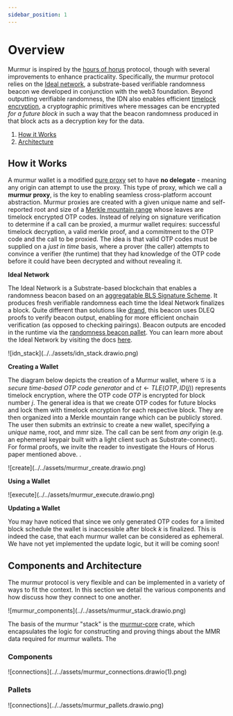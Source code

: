 ```yaml
---
sidebar_position: 1
---
```


# Overview

Murmur is inspired by the [hours of horus](https://eprint.iacr.org/2021/715) protocol, though with several improvements to enhance practicality. Specifically, the murmur protocol relies on the [Ideal network](https://docs.idealabs.network), a substrate-based verifiable randomness beacon we developed in conjunction with the web3 foundation. Beyond outputting verifiable randomness, the IDN also enables efficient [timelock encryption](https://docs.idealabs.network/docs/learn/crypto/timelock_encryption), a cryptographic primitives where messages can be encrypted *for a future block* in such a way that the beacon randomness produced in that block acts as a decryption key for the data. 

1. [How it Works](#how-it-works)
2. [Architecture](#how-it-works)

## How it Works

A murmur wallet is a modified [pure proxy](https://wiki.polkadot.network/docs/learn-proxies-pure) set to have **no delegate** - meaning any origin can attempt to use the proxy. This type of proxy, which we call a **murmur proxy**, is the key to enabling seamless cross-platform account abstraction. Murmur proxies are created with a given unique name and self-reported root and size of a [Merkle mountain range](https://docs.grin.mw/wiki/chain-state/merkle-mountain-range/) whose leaves are timelock encrypted OTP codes. Instead of relying on signature verification to determine if a call can be proxied, a murmur wallet requires: successful timelock decryption, a valid merkle proof, and a commitment to the OTP code and the call to be proxied. The idea is that valid OTP codes must be supplied on a *just in time* basis, where a prover (the caller) attempts to convince a verifier (the runtime) that they had knowledge of the OTP code before it could have been decrypted and without revealing it. 

**Ideal Network**

The Ideal Network is a Substrate-based blockchain that enables a randomness beacon based on an [aggregatable BLS Signature Scheme](https://eprint.iacr.org/2022/1611). It produces fresh verifiable randomness each time the Ideal Network finalizes a block. Quite different than solutions like [drand](https://drand.love), this beacon uses DLEQ proofs to verify beacon output, enabling for more efficient onchain verification (as opposed to checking pairings). Beacon outputs are encoded in the runtime via the [randomness beacon pallet](https://github.com/ideal-lab5/pallets/tree/main/pallets/randomness-beacon). You can learn more about the Ideal Network by visiting the docs [here](https://docs.idealabs.network).

<div style={{ textAlign: 'center' }}>
![idn_stack](../../assets/idn_stack.drawio.png)
</div>

**Creating a Wallet**

The diagram below depicts the creation of a Murmur wallet, where $\mathcal{G}$ is a *secure time-based OTP code generator* and $ct \leftarrow TLE(OTP, ID(j))$ represents timelock encryption, where the OTP code $OTP$ is encrypted for block number $j$. The general idea is that we create OTP codes for future blocks and lock them with timelock encryption for each respective block. They are then organized into a Merkle mountain range which can be publicly stored. The user then submits an extrinsic to create a new wallet, specifying a *unique* name, root, and mmr size. The call can be sent from *any* origin (e.g. an ephemeral keypair built with a light client such as Substrate-connect). For formal proofs, we invite the reader to investigate the Hours of Horus paper mentioned above. . 

<div style={{ textAlign: 'center' }}>
![create](../../assets/murmur_create.drawio.png)
</div>

**Using a Wallet**

<div style={{ textAlign: 'center' }}>
![execute](../../assets/murmur_execute.drawio.png)
</div>

**Updating a Wallet**

You may have noticed that since we only generated OTP codes for a limited block schedule the wallet is inaccessible after block $k$ is finalized. This is indeed the case, that each murmur wallet can be considered as ephemeral. We have not yet implemented the update logic, but it will be coming soon!

## Components and Architecture

The murmur protocol is very flexible and can be implemented in a variety of ways to fit the context. In this section we detail the various components and how discuss how they connect to one another.

<div style={{ textAlign: 'center' }}>
![murmur_components](../../assets/murmur_stack.drawio.png)
</div>

The basis of the murmur "stack" is the [murmur-core](https://github.com/ideal-lab5/murmur/tree/main/core) crate, which encapsulates the logic for constructing and proving things about the MMR data required for murmur wallets. The 

### Components

<div style={{ textAlign: 'center' }}>
![connections](../../assets/murmur_connections.drawio(1).png)
</div>


### Pallets


<div style={{ textAlign: 'center' }}>
![connections](../../assets/murmur_pallets.drawio.png)
</div>